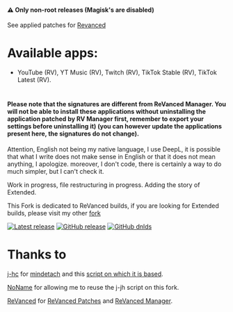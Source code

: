 #### ⚠️ Only non-root releases (Magisk's are disabled)

See applied patches for [Revanced](https://github.com/kevinr99089/revanced.builder/blob/main/config.toml)

# Available apps:
- YouTube (RV), YT Music (RV), Twitch (RV), TikTok Stable (RV), TikTok Latest (RV).
#
#### Please note that the signatures are different from ReVanced Manager. You will not be able to install these applications without uninstalling the application patched by RV Manager first, remember to export your settings before uninstalling it) (you can however update the applications present here, the signatures do not change).

Attention, English not being my native language, I use DeepL, it is possible that what I write does not make sense in English or that it does not mean anything, I apologize. moreover, I don't code, there is certainly a way to do much simpler, but I can't check it.

Work in progress, file restructuring in progress. Adding the story of Extended.

This Fork is dedicated to ReVanced builds, if you are looking for Extended builds, please visit my other [fork](https://github.com/kevinr99089/revanced.extended)

[![Latest release](https://badgen.net/github/release/kevinr99089/revanced.builder)](https://github.com/kevinr99089/revanced.builder/releases)
[![GitHub release](https://img.shields.io/github/release/kevinr99089/revanced.builder.svg)](https://GitHub.com/kevinr99089/revanced.builder/releases/latest)
[![GitHub dnlds](https://img.shields.io/github/downloads/kevinr99089/revanced.builder/total)](https://GitHub.com/kevinr99089/revanced.builder/releases/latest)

# Thanks to
[j-hc](https://github.com/j-hc) for [mindetach](https://github.com/j-hc/mindetach-magisk/tree/b821dc8ec683802e572d79e18820f66a46a3ded0) and this [script on which it is based](https://github.com/j-hc/revanced-magisk-module).

[NoName](https://github.com/NoName-exe) for allowing me to reuse the j-jh script on this fork.

[ReVanced](https://github.com/revanced) for [ReVanced Patches](https://github.com/revanced/revanced-patches/tree/main) and [ReVanced Manager](https://github.com/revanced/revanced-manager/releases).
